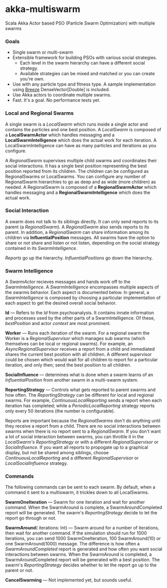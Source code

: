 akka-multiswarm
===============

Scala Akka Actor based PSO (Particle Swarm Optimization) with multiple swarms

### Goals

* Single swarm or multi-swarm
* Extensible framework for building PSOs with various social strategies.
  * Each level in the swarm hierarchy can have a different social strategy.
  * Available strategies can be mixed and matched or you can create you're own.
* Use with any particle type and fitness type. A sample implementation using [Breeze](https://github.com/scalanlp/breeze) DenseVector[Double] is included.
* Use Akka actors to coordinate multiple swarms.
* Fast. It's a goal. No performance tests yet.

### Local and Regional Swarms

A single swarm is a *LocalSwarm* which runs inside a single actor and contains the particles and one best position. A *LocalSwarm* is composed of a **LocalSwarmActor** which handles messaging and a **LocalSwarmIntelligence** which does the actual work for each iteration. A LocalSwarmIntelligence can have as many particles and iterations as you configure.

A *RegionalSwarm* supervises multiple child swarms and coordinates their social interactions. It has a single best position representing the best position reported from its children. The children can be configured as RegionalSwarms or LocalSwarms. You can configure any number of RegionalSwarm hierarchies to go as deep and as wide (more children) as needed. A RegionalSwarm is composed of a **RegionalSwarmActor** which handles messaging and a **RegionalSwarmIntelligence** which does the actual work.

### Social Interaction

A swarm does not talk to its siblings directly. It can only send reports to its parent (a *RegionalSwarm*). A *RegionalSwarm* also sends reports to its parent. In addition, a *RegionalSwarm* can share information among its children via **InfluentialPosition** messages. All swarms have the option to share or not share and listen or not listen, depending on the social strategy contained in its *SwarmIntelligence*.

*Reports* go up the hierarchy. *InfluentialPositions* go down the hierarchy.

### Swarm Intelligence

A *SwarmActor* recieves messages and hands work off to the *SwarmIntelligence*. A *SwarmIntelligence* encompasses multiple aspects of the swarms behavior. Each aspect is documented below. In general, a *SwarmIntelligence* is composed by choosing a particular implementation of each aspect to get the desired overall social behavior.

**Id** — Refers to the *Id* from psychoanalysis. It contains innate information and processes used by the other parts of a SwarmIntelligence. Of these, *bestPosition* and actor *context* are most prominent.

**Worker** — Runs each iteration of the swarm. For a regional swarm the Worker is a *RegionalSupervisor* which
manages sub swarms (which themselves can be local or regional swarms). For example, an *AsyncRegionalSupervisor* receives a report from a child and immediated shares the current best position with all children. A different supervisor could be chosen which would wait for all children to report for a particular iteration, and only then; send the best position to all children.

**SocialInfluence** — determines what is done when a swarm learns of an *InfluentialPosition* from another swarm
in a multi-swarm system.

**ReportingStrategy** — Controls what gets reported to parent swarms and how often. The *ReportingStrategy* can be different for local and regional swarms. For example, *ContinuousLocalReporting* sends a report when each iteration has completed; while a *PeriodicLocalReporting* strategy reports only every 50 iterations (the number is configurable).

Reports are important because the *RegionalSwarms* don't do anything until they receive a report from a child. There are no social interactions between swarms when there is no report sent to a *RegionalSwarm*. If you don't want a lot of social interaction between swarms, you can throttle it in the *LocalSwarm's* *ReportingStrategy* or with a different *RegionalSupervisor* or *SocialInfluence*. If you want all reports to propogate up to a graphical display, but not be shared among siblings, choose *ContinuousLocalReporting* and a different *RegionalSupervisor* or *LocalSocialInfluence* strategy.

### Commands

The following commands can be sent to each swarm. By default, when a command it sent to a multiswarm, it trickles down to all LocalSwarms.

**SwarmOneIteration** — Swarm for one iteration and wait for another command. When the SwarmAround is complete, a SwarmAroundCompleted report will be generated. The swarm's *ReportingStrategy* decide to let the report go through or not.
 
**SwarmAround**( iterations: Int) — Swarm around for a number of iterations, then wait for another command. If the simulation should run for 1000 iterations, you can send 1000 SwarmOneIteration, 100 SwarmAround(10) or one SwarmAround(1000) message. The difference is how often a *SwarmAroundCompleted* report is generated and how often you want social interactions between swarms. When the SwarmAround is completed, a SwarmAroundCompleted report will be generated with a best position. The swarm's *ReportingStrategy* decides whether to let the report go up to the parent or not.

**CancelSwarming** — Not implemented yet, but sounds useful.
